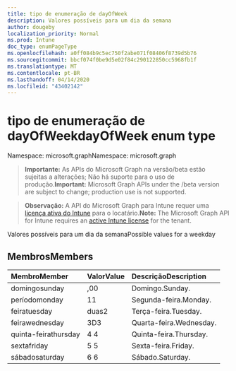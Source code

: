 ```yaml
---
title: tipo de enumeração de dayOfWeek
description: Valores possíveis para um dia da semana
author: dougeby
localization_priority: Normal
ms.prod: Intune
doc_type: enumPageType
ms.openlocfilehash: a0ff084b9c5ec750f2abe071f08406f8739d5b76
ms.sourcegitcommit: bbcf074f0be9d5e02f84c290122850cc5968fb1f
ms.translationtype: MT
ms.contentlocale: pt-BR
ms.lasthandoff: 04/14/2020
ms.locfileid: "43402142"
---
```

# <a name="dayofweek-enum-type"></a><span data-ttu-id="d2f1a-103">tipo de enumeração de dayOfWeek</span><span class="sxs-lookup"><span data-stu-id="d2f1a-103">dayOfWeek enum type</span></span>

<span data-ttu-id="d2f1a-104">Namespace: microsoft.graph</span><span class="sxs-lookup"><span data-stu-id="d2f1a-104">Namespace: microsoft.graph</span></span>

> <span data-ttu-id="d2f1a-105">**Importante:** As APIs do Microsoft Graph na versão/beta estão sujeitas a alterações; Não há suporte para o uso de produção.</span><span class="sxs-lookup"><span data-stu-id="d2f1a-105">**Important:** Microsoft Graph APIs under the /beta version are subject to change; production use is not supported.</span></span>

> <span data-ttu-id="d2f1a-106">**Observação:** A API do Microsoft Graph para Intune requer uma [licença ativa do Intune](https://go.microsoft.com/fwlink/?linkid=839381) para o locatário.</span><span class="sxs-lookup"><span data-stu-id="d2f1a-106">**Note:** The Microsoft Graph API for Intune requires an [active Intune license](https://go.microsoft.com/fwlink/?linkid=839381) for the tenant.</span></span>

<span data-ttu-id="d2f1a-107">Valores possíveis para um dia da semana</span><span class="sxs-lookup"><span data-stu-id="d2f1a-107">Possible values for a weekday</span></span>

## <a name="members"></a><span data-ttu-id="d2f1a-108">Membros</span><span class="sxs-lookup"><span data-stu-id="d2f1a-108">Members</span></span>
|<span data-ttu-id="d2f1a-109">Membro</span><span class="sxs-lookup"><span data-stu-id="d2f1a-109">Member</span></span>|<span data-ttu-id="d2f1a-110">Valor</span><span class="sxs-lookup"><span data-stu-id="d2f1a-110">Value</span></span>|<span data-ttu-id="d2f1a-111">Descrição</span><span class="sxs-lookup"><span data-stu-id="d2f1a-111">Description</span></span>|
|:---|:---|:---|
|<span data-ttu-id="d2f1a-112">domingo</span><span class="sxs-lookup"><span data-stu-id="d2f1a-112">sunday</span></span>|<span data-ttu-id="d2f1a-113">,0</span><span class="sxs-lookup"><span data-stu-id="d2f1a-113">0</span></span>|<span data-ttu-id="d2f1a-114">Domingo.</span><span class="sxs-lookup"><span data-stu-id="d2f1a-114">Sunday.</span></span>|
|<span data-ttu-id="d2f1a-115">período</span><span class="sxs-lookup"><span data-stu-id="d2f1a-115">monday</span></span>|<span data-ttu-id="d2f1a-116">1</span><span class="sxs-lookup"><span data-stu-id="d2f1a-116">1</span></span>|<span data-ttu-id="d2f1a-117">Segunda-feira.</span><span class="sxs-lookup"><span data-stu-id="d2f1a-117">Monday.</span></span>|
|<span data-ttu-id="d2f1a-118">feira</span><span class="sxs-lookup"><span data-stu-id="d2f1a-118">tuesday</span></span>|<span data-ttu-id="d2f1a-119">duas</span><span class="sxs-lookup"><span data-stu-id="d2f1a-119">2</span></span>|<span data-ttu-id="d2f1a-120">Terça-feira.</span><span class="sxs-lookup"><span data-stu-id="d2f1a-120">Tuesday.</span></span>|
|<span data-ttu-id="d2f1a-121">feira</span><span class="sxs-lookup"><span data-stu-id="d2f1a-121">wednesday</span></span>|<span data-ttu-id="d2f1a-122">3D</span><span class="sxs-lookup"><span data-stu-id="d2f1a-122">3</span></span>|<span data-ttu-id="d2f1a-123">Quarta-feira.</span><span class="sxs-lookup"><span data-stu-id="d2f1a-123">Wednesday.</span></span>|
|<span data-ttu-id="d2f1a-124">quinta-feira</span><span class="sxs-lookup"><span data-stu-id="d2f1a-124">thursday</span></span>|<span data-ttu-id="d2f1a-125">4 </span><span class="sxs-lookup"><span data-stu-id="d2f1a-125">4</span></span>|<span data-ttu-id="d2f1a-126">Quinta-feira.</span><span class="sxs-lookup"><span data-stu-id="d2f1a-126">Thursday.</span></span>|
|<span data-ttu-id="d2f1a-127">sexta</span><span class="sxs-lookup"><span data-stu-id="d2f1a-127">friday</span></span>|<span data-ttu-id="d2f1a-128">5 </span><span class="sxs-lookup"><span data-stu-id="d2f1a-128">5</span></span>|<span data-ttu-id="d2f1a-129">Sexta-feira.</span><span class="sxs-lookup"><span data-stu-id="d2f1a-129">Friday.</span></span>|
|<span data-ttu-id="d2f1a-130">sábado</span><span class="sxs-lookup"><span data-stu-id="d2f1a-130">saturday</span></span>|<span data-ttu-id="d2f1a-131">6 </span><span class="sxs-lookup"><span data-stu-id="d2f1a-131">6</span></span>|<span data-ttu-id="d2f1a-132">Sábado.</span><span class="sxs-lookup"><span data-stu-id="d2f1a-132">Saturday.</span></span>|



